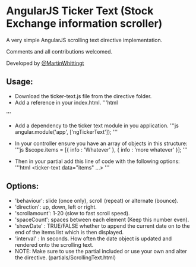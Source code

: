 # AngularJS Ticker Text (Stock Exchange information scroller)

A very simple AngularJS scrolling text directive implementation.

Comments and all contributions welcomed.

Developed by [@MartinWhittingt](http://twitter.com/MartinWhittingt)

## Usage:

- Download the ticker-text.js file from the directive folder.
- Add a reference in your index.html.
'''html
<script src="js/ticker-text.js"></script>
'''

- Add a dependency to the ticker text module in you application.
'''js
angular.module('app', ['ngTickerText']);
'''

- In your controller ensure you have an array of objects in this structure:
'''js
$scope.items = [{ info : 'Whatever' }, { info : 'more whatever' }];
'''

- Then in your partial add this line of code with the following options:
'''html
<ticker-text data="items" ...></ticker-text>
'''

## Options:
 - 'behaviour': slide (once only), scroll (repeat) or alternate (bounce).
 - 'direction': up, down, left or right.
 - 'scrollamount': 1-20 (slow to fast scroll speed).
 - 'spaceCount': spaces between each element (Keep this number even).
 - 'showDate' : TRUE/FALSE whether to append the current date on to the end of the items list which is then displayed.
 - 'interval' : In seconds. How often the date object is updated and rendered onto the scrolling text.
 - NOTE: Make sure to use the partial included or use your own and alter the directive. (partials/ScrollingText.html)